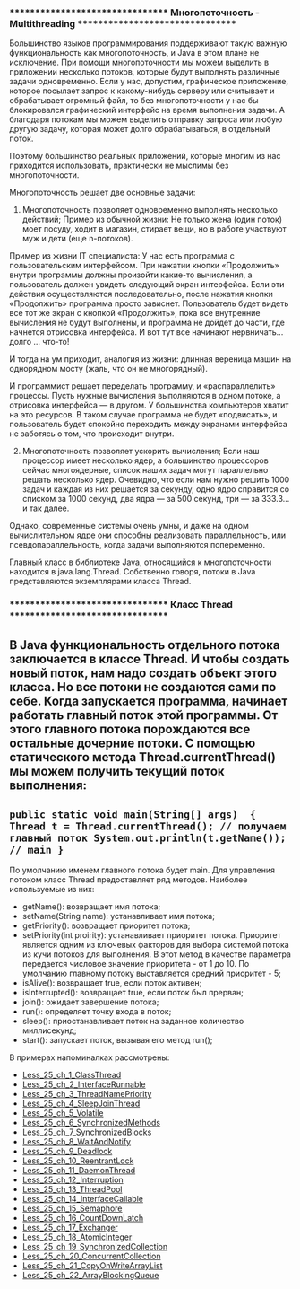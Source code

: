 ### ******************************* Многопоточность - Multithreading *******************************

Большинство языков программирования поддерживают такую важную функциональность как многопоточность, 
и Java в этом плане не исключение. При помощи многопоточности мы можем выделить в приложении несколько 
потоков, которые будут выполнять различные задачи одновременно. Если у нас, допустим, графическое 
приложение, которое посылает запрос к какому-нибудь серверу или считывает и обрабатывает огромный 
файл, то без многопоточности у нас бы блокировался графический интерфейс на время выполнения задачи. 
А благодаря потокам мы можем выделить отправку запроса или любую другую задачу, которая может долго 
обрабатываться, в отдельный поток. 

Поэтому большинство реальных приложений, которые многим из нас приходится использовать, практически 
не мыслимы без многопоточности.

Многопоточность решает две основные задачи:
1. Многопоточность позволяет одновременно выполнять несколько действий;
Пример из обычной жизни: Не только жена (один поток) моет посуду, ходит в магазин, стирает вещи, но в 
работе участвуют муж и дети (еще n-потоков).

Пример из жизни IT специалиста: У нас есть программа с пользовательским интерфейсом. При нажатии кнопки 
«Продолжить» внутри программы должны произойти какие-то вычисления, а пользователь должен увидеть следующий 
экран интерфейса. Если эти действия осуществляются последовательно, после нажатия кнопки «Продолжить» 
программа просто зависнет. Пользователь будет видеть все тот же экран с кнопкой «Продолжить», пока все 
внутренние вычисления не будут выполнены, и программа не дойдет до части, где начнется отрисовка интерфейса.
И вот тут все начинают нервничать... долго ... что-то!

И тогда на ум приходит, аналогия из жизни: длинная вереница машин на однорядном мосту (жаль, что он не многорядный).

И программист решает переделать программу, и «распараллелить» процессы. 
Пусть нужные вычисления выполняются в одном потоке, а отрисовка интерфейса — в другом. У большинства компьютеров 
хватит на это ресурсов. В таком случае программа не будет «подвисать», и пользователь будет спокойно переходить 
между экранами интерфейса не заботясь о том, что происходит внутри.

2. Многопоточность позволяет ускорить вычисления;
Если наш процессор имеет несколько ядер, а большинство процессоров сейчас многоядерные, список наших задач могут 
параллельно решать несколько ядер. Очевидно, что если нам нужно решить 1000 задач и каждая из них решается за 
секунду, одно ядро справится со списком за 1000 секунд, два ядра — за 500 секунд, три — за 333.3... и так далее.

Однако, современные системы очень умны, и даже на одном вычислительном ядре они способны реализовать 
параллельность, или псевдопараллельность, когда задачи выполняются попеременно.

Главный класс в библиотеке Java, относящийся к многопоточности находится в java.lang.Thread.
Собственно говоря, потоки в Java представляются экземплярами класса Thread.

### ******************************* Класс Thread *******************************

В Java функциональность отдельного потока заключается в классе Thread. И чтобы создать новый поток, 
нам надо создать объект этого класса. Но все потоки не создаются сами по себе. Когда запускается 
программа, начинает работать главный поток этой программы. От этого главного потока порождаются 
все остальные дочерние потоки.
С помощью статического метода Thread.currentThread() мы можем получить текущий поток выполнения:
-------------------------------------------------------------------------------------------------
`public static void main(String[] args) 
{
    Thread t = Thread.currentThread(); // получаем главный поток
    System.out.println(t.getName()); // main
}`
-------------------------------------------------------------------------------------------------
По умолчанию именем главного потока будет main.
Для управления потоком класс Thread предоставляет ряд методов. Наиболее используемые из них:
- getName(): возвращает имя потока;
- setName(String name): устанавливает имя потока;
- getPriority(): возвращает приоритет потока;
- setPriority(int proirity): устанавливает приоритет потока. Приоритет является одним из ключевых 
  факторов для выбора системой потока из кучи потоков для выполнения. В этот метод в качестве параметра 
  передается числовое значение приоритета - от 1 до 10. По умолчанию главному потоку выставляется 
  средний приоритет - 5;
- isAlive(): возвращает true, если поток активен;
- isInterrupted(): возвращает true, если поток был прерван;
- join(): ожидает завершение потока;
- run(): определяет точку входа в поток;
- sleep(): приостанавливает поток на заданное количество миллисекунд;
- start(): запускает поток, вызывая его метод run();


В примерах напоминалках рассмотрены:
- [Less_25_ch_1_ClassThread](https://github.com/JcoderPaul/JavaExtended-25/tree/master/Less_25_ch_1_ClassThread/src/Less_25_ch_1_ClassThread)
- [Less_25_ch_2_InterfaceRunnable](https://github.com/JcoderPaul/JavaExtended-25/tree/master/Less_25_ch_2_InterfaceRunnable/src/Less_25_ch_2_InterfaceRunnable)
- [Less_25_ch_3_ThreadNamePriority](https://github.com/JcoderPaul/JavaExtended-25/tree/master/Less_25_ch_3_ThreadNamePriority/src/Less_25_ch_3_ThreadNamePriority)
- [Less_25_ch_4_SleepJoinThread](https://github.com/JcoderPaul/JavaExtended-25/tree/master/Less_25_ch_4_SleepJoinThread/src/Less_25_ch_4_SleepJoin)
- [Less_25_ch_5_Volatile](https://github.com/JcoderPaul/JavaExtended-25/tree/master/Less_25_ch_5_Volatile/src/Less_25_ch_5_Volatile)
- [Less_25_ch_6_SynchronizedMethods](https://github.com/JcoderPaul/JavaExtended-25/tree/master/Less_25_ch_6_SynchronizedMethods/src/Less_25_ch_6_SynchronizedMethods)
- [Less_25_ch_7_SynchronizedBlocks](https://github.com/JcoderPaul/JavaExtended-25/tree/master/Less_25_ch_7_SynchronizedBlocks/src/Less_25_ch_7_SynchronizedBlocks)
- [Less_25_ch_8_WaitAndNotify](https://github.com/JcoderPaul/JavaExtended-25/tree/master/Less_25_ch_8_WaitAndNotify/src/Less_25_ch_8_WaitAndNotify)
- [Less_25_ch_9_Deadlock](https://github.com/JcoderPaul/JavaExtended-25/tree/master/Less_25_ch_9_Deadlock/src/Less_25_ch_9_Deadlock)
- [Less_25_ch_10_ReentrantLock](https://github.com/JcoderPaul/JavaExtended-25/tree/master/Less_25_ch_10_ReentrantLock/src/Less_25_ch_10_ReentrantLock)
- [Less_25_ch_11_DaemonThread](https://github.com/JcoderPaul/JavaExtended-25/tree/master/Less_25_ch_11_DaemonThread/src/Less_25_ch_11_DaemonThread)
- [Less_25_ch_12_Interruption](https://github.com/JcoderPaul/JavaExtended-25/tree/master/Less_25_ch_12_Interruption/src/Less_25_ch_12_Interruption)
- [Less_25_ch_13_ThreadPool](https://github.com/JcoderPaul/JavaExtended-25/tree/master/Less_25_ch_13_ThreadPool/src/Less_25_ch_13_ThreadPool)
- [Less_25_ch_14_InterfaceCallable](https://github.com/JcoderPaul/JavaExtended-25/tree/master/Less_25_ch_14_InterfaceCallable/src/Less_25_ch_14_InterfaceCallable)
- [Less_25_ch_15_Semaphore](https://github.com/JcoderPaul/JavaExtended-25/tree/master/Less_25_ch_15_Semaphore/src/Less_25_ch_15_Semaphore)
- [Less_25_ch_16_CountDownLatch](https://github.com/JcoderPaul/JavaExtended-25/tree/master/Less_25_ch_16_CountDownLatch/src/Less_25_ch_16_CountDownLatch)
- [Less_25_ch_17_Exchanger](https://github.com/JcoderPaul/JavaExtended-25/tree/master/Less_25_ch_17_Exchanger/src/Less_25_ch_17_Exchanger)
- [Less_25_ch_18_AtomicInteger](https://github.com/JcoderPaul/JavaExtended-25/tree/master/Less_25_ch_18_AtomicInteger/src/Less_25_ch_18_AtomicInteger)
- [Less_25_ch_19_SynchronizedCollection](https://github.com/JcoderPaul/JavaExtended-25/tree/master/Less_25_ch_19_SynchronizedCollection/src/Less_25_ch_19_SynchronizedCollection)
- [Less_25_ch_20_ConcurrentCollection](https://github.com/JcoderPaul/JavaExtended-25/tree/master/Less_25_ch_20_ConcurrentCollection/src/Less_25_ch_20_ConcurrentCollection)
- [Less_25_ch_21_CopyOnWriteArrayList](https://github.com/JcoderPaul/JavaExtended-25/tree/master/Less_25_ch_21_CopyOnWriteArrayList/src/Less_25_ch_21_CopyOnWriteArrayList)
- [Less_25_ch_22_ArrayBlockingQueue](https://github.com/JcoderPaul/JavaExtended-25/tree/master/Less_25_ch_22_ArrayBlockingQueue/src/Less_25_ch_22_ArrayBlockingQueue)

